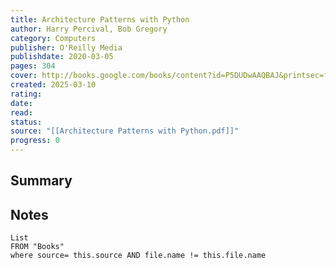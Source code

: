 ```yaml
---
title: Architecture Patterns with Python
author: Harry Percival, Bob Gregory
category: Computers
publisher: O'Reilly Media
publishdate: 2020-03-05
pages: 304
cover: http://books.google.com/books/content?id=P5DUDwAAQBAJ&printsec=frontcover&img=1&zoom=1&edge=curl&source=gbs_api
created: 2025-03-10
rating: 
date: 
read: 
status: 
source: "[[Architecture Patterns with Python.pdf]]"
progress: 0
---
```

## Summary


## Notes
```dataview
List 
FROM "Books"
where source= this.source AND file.name != this.file.name
```